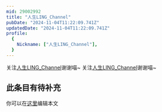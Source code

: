 ```yaml
---
mid: 29002992
title: "人生LING_Channel"
pubDate: "2024-11-04T11:22:09.741Z"
updatedDate: "2024-11-04T11:22:09.741Z"
profile:
  {
    Nickname: ["人生LING_Channel"],
  }
---
```


关注[人生LING_Channel](https://space.bilibili.com/29002992)谢谢喵~ 关注[人生LING_Channel](https://space.bilibili.com/29002992)谢谢喵~

## 此条目有待补充
你可以在[这里](https://github.com/Yuhanawa/VTuber.ICU-Content/edit/master/v/人生LING_Channel/index.md)编辑本文
